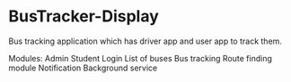 # BusTracker-Display
Bus tracking application which has driver app and user app to track them.

Modules:
  Admin
  Student Login
  List of buses
  Bus tracking
  Route finding module
  Notification
  Background service
